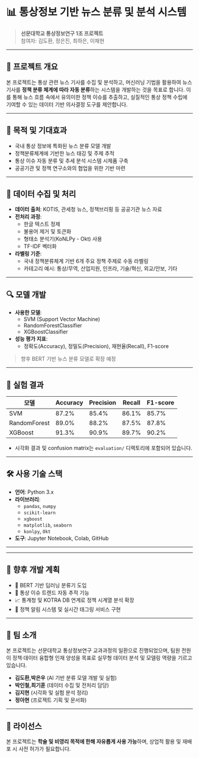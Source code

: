 # 📊 통상정보 기반 뉴스 분류 및 분석 시스템

> **선문대학교 통상정보연구 1조 프로젝트**  
> 참여자: 김도환, 정은진, 최하은, 이채현

---

## 📌 프로젝트 개요

본 프로젝트는 통상 관련 뉴스 기사를 수집 및 분석하고, 머신러닝 기법을 활용하여 뉴스 기사를 **정책 분류 체계에 따라 자동 분류**하는 시스템을 개발하는 것을 목표로 합니다. 이를 통해 뉴스 흐름 속에서 유의미한 정책 이슈를 추출하고, 실질적인 통상 정책 수립에 기여할 수 있는 데이터 기반 의사결정 도구를 제안합니다.

---

## 🎯 목적 및 기대효과

- 국내 통상 정보에 특화된 뉴스 분류 모델 개발
- 정책분류체계에 기반한 뉴스 태깅 및 주제 추적
- 통상 이슈 자동 분류 및 추세 분석 시스템 시제품 구축
- 공공기관 및 정책 연구소와의 협업을 위한 기반 마련

---

## 🧾 데이터 수집 및 처리

- **데이터 출처**: KOTIS, 관세청 뉴스, 정책브리핑 등 공공기관 뉴스 자료
- **전처리 과정**:
  - 한글 텍스트 정제
  - 불용어 제거 및 토큰화
  - 형태소 분석기(KoNLPy - Okt) 사용
  - TF-IDF 벡터화
- **라벨링 기준**:
  - 국내 정책분류체계 기반 6개 주요 정책 주제로 수동 라벨링
  - 카테고리 예시: 통상/무역, 산업지원, 인프라, 기술/혁신, 외교/안보, 기타

---

## 🔍 모델 개발

- **사용한 모델**:
  - SVM (Support Vector Machine)
  - RandomForestClassifier
  - XGBoostClassifier
- **성능 평가 지표**:
  - 정확도(Accuracy), 정밀도(Precision), 재현율(Recall), F1-score

> 향후 BERT 기반 뉴스 분류 모델로 확장 예정

---

## 🧪 실험 결과

| 모델         | Accuracy | Precision | Recall | F1-score |
|--------------|----------|-----------|--------|----------|
| SVM          | 87.2%    | 85.4%     | 86.1%  | 85.7%    |
| RandomForest | 89.0%    | 88.2%     | 87.5%  | 87.8%    |
| XGBoost      | 91.3%    | 90.9%     | 89.7%  | 90.2%    |

- 시각화 결과 및 confusion matrix는 `evaluation/` 디렉토리에 포함되어 있습니다.

---

## 🛠 사용 기술 스택

- **언어**: Python 3.x
- **라이브러리**:
  - `pandas`, `numpy`
  - `scikit-learn`
  - `xgboost`
  - `matplotlib`, `seaborn`
  - `konlpy`, `Okt`
- **도구**: Jupyter Notebook, Colab, GitHub

---


---

## 🔮 향후 개발 계획

- 🤖 BERT 기반 딥러닝 분류기 도입
- 🧭 통상 이슈 트렌드 자동 추적 기능
- 📈 통계청 및 KOTRA DB 연계로 정책 시계열 분석 확장
- 📡 정책 알림 시스템 및 실시간 태그링 서비스 구현

---

## 🙋 팀 소개

본 프로젝트는 선문대학교 통상정보연구 교과과정의 일환으로 진행되었으며, 팀원 전원이 정책·데이터 융합형 인재 양성을 목표로 실무형 데이터 분석 및 모델링 역량을 기르고 있습니다.

- **김도환,박은우** (AI 기반 분류 모델 개발 및 실험)
- **박인철,최기훈** (데이터 수집 및 전처리 담당)
- **김지현** (시각화 및 실험 분석 정리)
- **정아현** (프로젝트 기획 및 문서화)

---

## 📄 라이선스

본 프로젝트는 **학술 및 비영리 목적에 한해 자유롭게 사용 가능**하며, 상업적 활용 및 재배포 시 사전 허가가 필요합니다.


